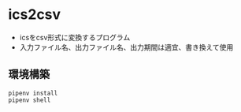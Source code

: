 # ics2csv

- icsをcsv形式に変換するプログラム
- 入力ファイル名、出力ファイル名、出力期間は適宜、書き換えて使用

## 環境構築
```
pipenv install
pipenv shell
```

